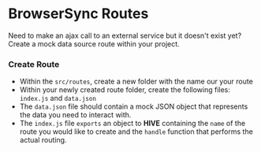 # BrowserSync Routes

Need to make an ajax call to an external service but it doesn't exist yet?  Create a mock data source route within your project.

### Create Route

* Within the `src/routes`, create a new folder with the name our your route
* Within your newly created route folder, create the following files: `index.js` and `data.json`
* The `data.json` file should contain a mock JSON object that represents the data you need to interact with.
* The `index.js` file `exports` an object to **HIVE** containing the `name` of the route you would like to create and the `handle` function that performs the actual routing.
